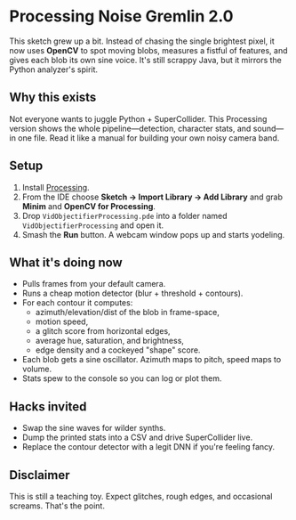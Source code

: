 # Processing Noise Gremlin 2.0

This sketch grew up a bit. Instead of chasing the single brightest pixel, it now
uses **OpenCV** to spot moving blobs, measures a fistful of features, and gives
each blob its own sine voice. It's still scrappy Java, but it mirrors the
Python analyzer's spirit.

## Why this exists

Not everyone wants to juggle Python + SuperCollider. This Processing version
shows the whole pipeline—detection, character stats, and sound—in one file.
Read it like a manual for building your own noisy camera band.

## Setup

1. Install [Processing](https://processing.org/).
2. From the IDE choose **Sketch → Import Library → Add Library** and grab
   **Minim** and **OpenCV for Processing**.
3. Drop `VidObjectifierProcessing.pde` into a folder named
   `VidObjectifierProcessing` and open it.
4. Smash the **Run** button. A webcam window pops up and starts yodeling.

## What it's doing now

- Pulls frames from your default camera.
- Runs a cheap motion detector (blur + threshold + contours).
- For each contour it computes:
  - azimuth/elevation/dist of the blob in frame-space,
  - motion speed,
  - a glitch score from horizontal edges,
  - average hue, saturation, and brightness,
  - edge density and a cockeyed "shape" score.
- Each blob gets a sine oscillator. Azimuth maps to pitch, speed maps to volume.
- Stats spew to the console so you can log or plot them.

## Hacks invited

- Swap the sine waves for wilder synths.
- Dump the printed stats into a CSV and drive SuperCollider live.
- Replace the contour detector with a legit DNN if you're feeling fancy.

## Disclaimer

This is still a teaching toy. Expect glitches, rough edges, and occasional
screams. That's the point.
